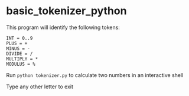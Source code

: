 # basic_tokenizer_python

This program will identify the following tokens:

    INT = 0..9
    PLUS = +
    MINUS = -
    DIVIDE = /
    MULTIPLY = *
    MODULUS = %

Run `python tokenizer.py` to calculate two numbers in an interactive shell


Type any other letter to exit

